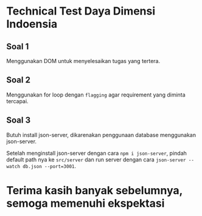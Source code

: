 # Technical Test Daya Dimensi Indoensia

## Soal 1

Menggunakan DOM untuk menyelesaikan tugas yang tertera.

## Soal 2

Menggunakan for loop dengan ```flagging``` agar requirement yang diminta tercapai.

## Soal 3

Butuh install json-server, dikarenakan penggunaan database menggunakan json-server.

Setelah menginstall json-server dengan cara ```npm i json-server```, pindah default path nya ke ```src/server``` dan run server dengan cara ```json-server --watch db.json --port=3001```.

# Terima kasih banyak sebelumnya, semoga memenuhi ekspektasi
